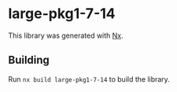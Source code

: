 # large-pkg1-7-14

This library was generated with [Nx](https://nx.dev).

## Building

Run `nx build large-pkg1-7-14` to build the library.
